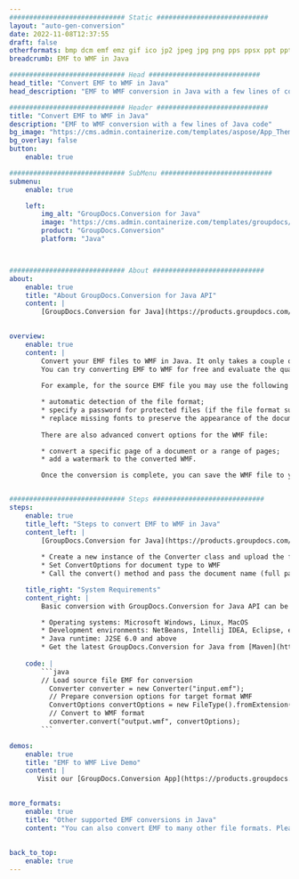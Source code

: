```yaml
---
############################# Static ############################
layout: "auto-gen-conversion"
date: 2022-11-08T12:37:55
draft: false
otherformats: bmp dcm emf emz gif ico jp2 jpeg jpg png pps ppsx ppt pptx psb psd svg svgz tga tif tiff webp wmf wmz
breadcrumb: EMF to WMF in Java

############################# Head ############################
head_title: "Convert EMF to WMF in Java"
head_description: "EMF to WMF conversion in Java with a few lines of code. Convert over 160 file formats using the GroupDocs document conversion API for Java"

############################# Header ############################
title: "Convert EMF to WMF in Java"
description: "EMF to WMF conversion with a few lines of Java code"
bg_image: "https://cms.admin.containerize.com/templates/aspose/App_Themes/V3/images/bg/header1.png"
bg_overlay: false
button:
    enable: true

############################# SubMenu ############################
submenu:
    enable: true

    left:
        img_alt: "GroupDocs.Conversion for Java"
        image: "https://cms.admin.containerize.com/templates/groupdocs/images/product-logos/90x90-noborder/groupdocs-conversion-java.png"
        product: "GroupDocs.Conversion"
        platform: "Java"



############################# About ############################
about:
    enable: true
    title: "About GroupDocs.Conversion for Java API"
    content: |
        [GroupDocs.Conversion for Java](https://products.groupdocs.com/conversion/java/) is an advanced file format conversion API for converting between popular image and document formats such as Microsoft Office, OpenDocument, PDF, HTML, email, CAD. and much more with just a few lines of code. The native API automatically detects the formats of the original documents and offers many options for customizing the converted documents. Along with the function of extracting information from a document, it also supports caching of the conversion results to the local disk by default. However, any type of cache storage can be supported by implementing the appropriate interfaces - Amazon S3, Dropbox, Google Drive, Windows Azure, Reddis, or any others.
    

overview:
    enable: true
    content: |
        Convert your EMF files to WMF in Java. It only takes a couple of lines of Java code on any platform of your choice, such as Windows, Linux, macOS.
        You can try converting EMF to WMF for free and evaluate the quality of the conversion results. Along with simple file conversion scripts, you can try more sophisticated options for loading the EMF source file and storing the WMF output. 
        
        For example, for the source EMF file you may use the following load options:

        * automatic detection of the file format;
        * specify a password for protected files (if the file format supports it);
        * replace missing fonts to preserve the appearance of the document.
        
        There are also advanced convert options for the WMF file:

        * convert a specific page of a document or a range of pages;
        * add a watermark to the converted WMF.

        Once the conversion is complete, you can save the WMF file to your local file path or to any third party storage such as FTP, Amazon S3, Google Drive, Dropbox etc. Please note - to convert EMF to WMF, you do not need to install any additional software, such as MS Office, Open Office, Adobe Acrobat Reader etc.


############################# Steps ############################
steps:
    enable: true
    title_left: "Steps to convert EMF to WMF in Java"
    content_left: |
        [GroupDocs.Conversion for Java](https://products.groupdocs.com/conversion/java/) allows developers to easily convert EMF file to WMF with a few lines of code.
        
        * Create a new instance of the Converter class and upload the file EMF with the full path
        * Set ConvertOptions for document type to WMF
        * Call the convert() method and pass the document name (full path) and format (WMF) as a parameter

    title_right: "System Requirements"
    content_right: |
        Basic conversion with GroupDocs.Conversion for Java API can be done with just a few lines of code. Our APIs are supported on all major platforms and operating systems. Before executing the code below, make sure you have the following prerequisites installed on your system.

        * Operating systems: Microsoft Windows, Linux, MacOS
        * Development environments: NetBeans, Intellij IDEA, Eclipse, etc.
        * Java runtime: J2SE 6.0 and above
        * Get the latest GroupDocs.Conversion for Java from [Maven](https://repository.groupdocs.com/webapp/#/artifacts/browse/tree/General/repo/com/groupdocs/groupdocs-conversion)
         
    code: |
        ```java    
        // Load source file EMF for conversion
          Converter converter = new Converter("input.emf");
          // Prepare conversion options for target format WMF
          ConvertOptions convertOptions = new FileType().fromExtension("wmf").getConvertOptions();
          // Convert to WMF format
          converter.convert("output.wmf", convertOptions);
        ```

demos:
    enable: true
    title: "EMF to WMF Live Demo"
    content: |
       Visit our [GroupDocs.Conversion App](https://products.groupdocs.app/conversion/family) website and try EMF to WMF conversion now. The free demo has the following benefits
          

more_formats:
    enable: true
    title: "Other supported EMF conversions in Java"
    content: "You can also convert EMF to many other file formats. Please see the list below."
       
       
back_to_top:
    enable: true
---
```

